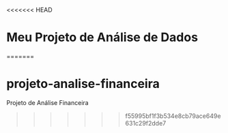 <<<<<<< HEAD
# Meu Projeto de Análise de Dados
=======
# projeto-analise-financeira
Projeto de Análise Financeira
>>>>>>> f55995bf1f3b534e8cb79ace649e631c29f2dde7
